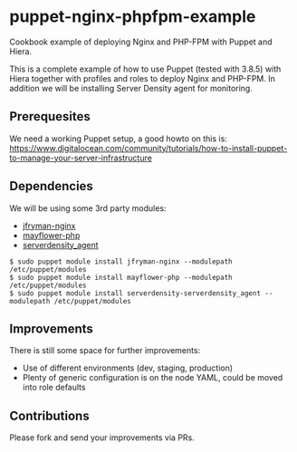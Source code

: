 # puppet-nginx-phpfpm-example
Cookbook example of deploying Nginx and PHP-FPM with Puppet and Hiera.

This is a complete example of how to use Puppet (tested with 3.8.5) with Hiera
together with profiles and roles to deploy Nginx and PHP-FPM.
In addition we will be installing Server Density agent for monitoring.

## Prerequesites
We need a working Puppet setup, a good howto on this is:
https://www.digitalocean.com/community/tutorials/how-to-install-puppet-to-manage-your-server-infrastructure

## Dependencies
We will be using some 3rd party modules:

* [jfryman-nginx](https://forge.puppetlabs.com/jfryman/nginx)
* [mayflower-php](https://forge.puppetlabs.com/mayflower/php)
* [serverdensity_agent](https://forge.puppetlabs.com/serverdensity/serverdensity_agent)

```
$ sudo puppet module install jfryman-nginx --modulepath /etc/puppet/modules
$ sudo puppet module install mayflower-php --modulepath /etc/puppet/modules
$ sudo puppet module install serverdensity-serverdensity_agent --modulepath /etc/puppet/modules
```

## Improvements
There is still some space for further improvements:

* Use of different environments (dev, staging, production)
* Plenty of generic configuration is on the node YAML, could be moved into role defaults

## Contributions
Please fork and send your improvements via PRs.
